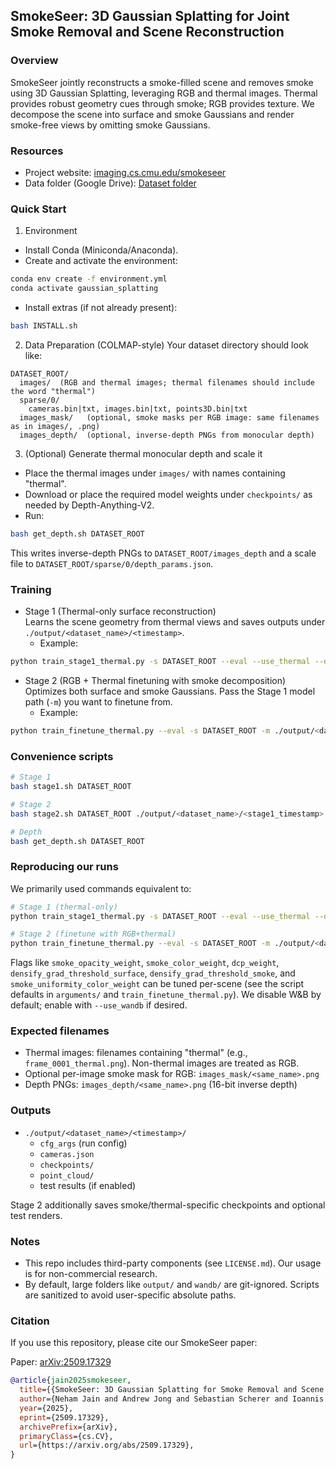 ## SmokeSeer: 3D Gaussian Splatting for Joint Smoke Removal and Scene Reconstruction

### Overview
SmokeSeer jointly reconstructs a smoke-filled scene and removes smoke using 3D Gaussian Splatting, leveraging RGB and thermal images. Thermal provides robust geometry cues through smoke; RGB provides texture. We decompose the scene into surface and smoke Gaussians and render smoke-free views by omitting smoke Gaussians.

### Resources
- Project website: [imaging.cs.cmu.edu/smokeseer](https://imaging.cs.cmu.edu/smokeseer/)
- Data folder (Google Drive): [Dataset folder](https://drive.google.com/drive/folders/1xwmLNRIaZYPERdSBJVWpu5P80DSEu6Ts?usp=sharing)

### Quick Start
1. Environment
- Install Conda (Miniconda/Anaconda).
- Create and activate the environment:
```bash
conda env create -f environment.yml
conda activate gaussian_splatting
```
- Install extras (if not already present):
```bash
bash INSTALL.sh
```

2. Data Preparation (COLMAP-style)
Your dataset directory should look like:
```text
DATASET_ROOT/
  images/  (RGB and thermal images; thermal filenames should include the word "thermal")
  sparse/0/
    cameras.bin|txt, images.bin|txt, points3D.bin|txt
  images_mask/   (optional, smoke masks per RGB image: same filenames as in images/, .png)
  images_depth/  (optional, inverse-depth PNGs from monocular depth)
```

3. (Optional) Generate thermal monocular depth and scale it
- Place the thermal images under `images/` with names containing "thermal".
- Download or place the required model weights under `checkpoints/` as needed by Depth-Anything-V2.
- Run:
```bash
bash get_depth.sh DATASET_ROOT
```
This writes inverse-depth PNGs to `DATASET_ROOT/images_depth` and a scale file to `DATASET_ROOT/sparse/0/depth_params.json`.

### Training
- Stage 1 (Thermal-only surface reconstruction)  
  Learns the scene geometry from thermal views and saves outputs under `./output/<dataset_name>/<timestamp>`.
  - Example:
```bash
python train_stage1_thermal.py -s DATASET_ROOT --eval --use_thermal --depths images_depth
```

- Stage 2 (RGB + Thermal finetuning with smoke decomposition)  
  Optimizes both surface and smoke Gaussians. Pass the Stage 1 model path (`-m`) you want to finetune from.
  - Example:
```bash
python train_finetune_thermal.py --eval -s DATASET_ROOT -m ./output/<dataset_name>/<stage1_timestamp> --use_thermal --depths images_depth
```

### Convenience scripts
```bash
# Stage 1
bash stage1.sh DATASET_ROOT

# Stage 2
bash stage2.sh DATASET_ROOT ./output/<dataset_name>/<stage1_timestamp>

# Depth
bash get_depth.sh DATASET_ROOT
```

### Reproducing our runs
We primarily used commands equivalent to:
```bash
# Stage 1 (thermal-only)
python train_stage1_thermal.py -s DATASET_ROOT --eval --use_thermal --depths images_depth

# Stage 2 (finetune with RGB+thermal)
python train_finetune_thermal.py --eval -s DATASET_ROOT -m ./output/<dataset_name>/<stage1_timestamp> --use_thermal --depths images_depth
```
Flags like `smoke_opacity_weight`, `smoke_color_weight`, `dcp_weight`, `densify_grad_threshold_surface`, `densify_grad_threshold_smoke`, and `smoke_uniformity_color_weight` can be tuned per-scene (see the script defaults in `arguments/` and `train_finetune_thermal.py`). We disable W&B by default; enable with `--use_wandb` if desired.

### Expected filenames
- Thermal images: filenames containing "thermal" (e.g., `frame_0001_thermal.png`). Non-thermal images are treated as RGB.
- Optional per-image smoke mask for RGB: `images_mask/<same_name>.png`
- Depth PNGs: `images_depth/<same_name>.png` (16-bit inverse depth)

### Outputs
- `./output/<dataset_name>/<timestamp>/`
  - `cfg_args` (run config)
  - `cameras.json`
  - `checkpoints/`
  - `point_cloud/`
  - test results (if enabled)

Stage 2 additionally saves smoke/thermal-specific checkpoints and optional test renders.

### Notes
- This repo includes third-party components (see `LICENSE.md`). Our usage is for non-commercial research.
- By default, large folders like `output/` and `wandb/` are git-ignored. Scripts are sanitized to avoid user-specific absolute paths.

### Citation
If you use this repository, please cite our SmokeSeer paper:

Paper: [arXiv:2509.17329](https://arxiv.org/abs/2509.17329)

```bibtex
@article{jain2025smokeseer,
  title={{SmokeSeer: 3D Gaussian Splatting for Smoke Removal and Scene Reconstruction}},
  author={Neham Jain and Andrew Jong and Sebastian Scherer and Ioannis Gkioulekas},
  year={2025},
  eprint={2509.17329},
  archivePrefix={arXiv},
  primaryClass={cs.CV},
  url={https://arxiv.org/abs/2509.17329},
}
```


